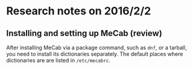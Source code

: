 # Research notes on 2016/2/2

## Installing and setting up MeCab (review)

After installing MeCab via a package command, such as `dnf`, or a tarball,
you need to install its dictionaries separately.
The default places where dictionaries are are listed in `/etc/mecabrc`.
